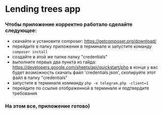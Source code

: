 # Lending trees app
### Чтобы приложение корректно работало сделайте следующее:
 - скачайте и установите composer: https://getcomposer.org/download/
 - перейдите в папку приложения в терминале и запустите команду ```composer install```
 - создайте в этой же папке папку "credentials"
 - выполните первых два пункта из гайда: https://developers.google.com/sheets/api/quickstart/php
   в конце у вас будет возможность скачать файл 'credentials.json', скопируйте этот файл в папку "credentials"
 - запустите в терминале комманду ```php -e telegram.php -client=1```
 - перейдите по ссылке отображенной в терминале и подтвердите требования
 ### На этом все, приложение готово)
 

